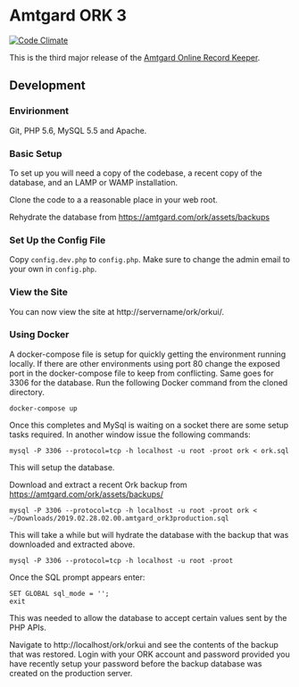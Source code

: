 # Amtgard ORK 3

[![Code Climate](https://codeclimate.com/github/amtgard/ORK3/badges/gpa.svg)](https://codeclimate.com/github/amtgard/ORK3)

This is the third major release of the [Amtgard Online Record Keeper](http://amtwiki.net/amtwiki/index.php/ORK).

## Development

### Envirionment

Git, PHP 5.6, MySQL 5.5 and Apache.

### Basic Setup

To set up you will need a copy of the codebase, a recent copy of the database, and an LAMP or WAMP installation.

Clone the code to a a reasonable place in your web root.

Rehydrate the database from https://amtgard.com/ork/assets/backups

### Set Up the Config File

Copy `config.dev.php` to `config.php`. Make sure to change the admin email to your own in `config.php`.

### View the Site

You can now view the site at http://servername/ork/orkui/.

### Using Docker
A docker-compose file is setup for quickly getting the environment running locally. If there are other environments using port 80 change the exposed port in the docker-compose file to keep from conflicting. Same goes for 3306 for the database. Run the following Docker command from the cloned directory.
```
docker-compose up
```
Once this completes and MySql is waiting on a socket there are some setup tasks required. In another window issue the following commands:
```
mysql -P 3306 --protocol=tcp -h localhost -u root -proot ork < ork.sql
```
This will setup the database.

Download and extract a recent Ork backup from https://amtgard.com/ork/assets/backups/

```
mysql -P 3306 --protocol=tcp -h localhost -u root -proot ork < ~/Downloads/2019.02.28.02.00.amtgard_ork3production.sql
```
This will take a while but will hydrate the database with the backup that was downloaded and extracted above.
```
mysql -P 3306 --protocol=tcp -h localhost -u root -proot 
```
Once the SQL prompt appears enter:
```
SET GLOBAL sql_mode = '';
exit
```
This was needed to allow the database to accept certain values sent by the PHP APIs.

Navigate to http://localhost/ork/orkui and see the contents of the backup that was restored.  Login with your ORK account and password provided you have recently setup your password before the backup database was created on the production server.
